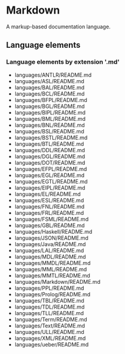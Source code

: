# Markdown
A markup-based documentation language.
## Language elements
### Language elements by extension '.md'
* languages/ANTLR/README.md
* languages/ASL/README.md
* languages/BAL/README.md
* languages/BCL/README.md
* languages/BFPL/README.md
* languages/BGL/README.md
* languages/BIPL/README.md
* languages/BML/README.md
* languages/BNL/README.md
* languages/BSL/README.md
* languages/BSTL/README.md
* languages/BTL/README.md
* languages/DDL/README.md
* languages/DGL/README.md
* languages/DOT/README.md
* languages/EFPL/README.md
* languages/EGL/README.md
* languages/EGTL/README.md
* languages/EIPL/README.md
* languages/EL/README.md
* languages/ESL/README.md
* languages/FNL/README.md
* languages/FRL/README.md
* languages/FSML/README.md
* languages/GBL/README.md
* languages/Haskell/README.md
* languages/JSON/README.md
* languages/Java/README.md
* languages/LAL/README.md
* languages/MDL/README.md
* languages/MMDL/README.md
* languages/MML/README.md
* languages/MMTL/README.md
* languages/Markdown/README.md
* languages/PPL/README.md
* languages/Prolog/README.md
* languages/TBL/README.md
* languages/TDL/README.md
* languages/TLL/README.md
* languages/Term/README.md
* languages/Text/README.md
* languages/ULL/README.md
* languages/XML/README.md
* languages/ueber/README.md
